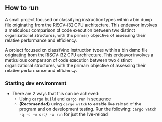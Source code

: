 ## How to run
A small project focused on classifying instruction types within a bin dump file originating from the RISCV-i32 CPU architecture. This endeavor involves a meticulous comparison of code execution between two distinct organizational structures, with the primary objective of assessing their relative performance and efficiency.

A project focused on classifying instruction types within a bin dump file originating from the RISCV-i32 CPU architecture. This endeavor involves a meticulous comparison of code execution between two distinct organizational structures, with the primary objective of assessing their relative performance and efficiency.

### Starting dev environment

- There are 2 ways that this can be achieved:
  - Using `cargo build` and `cargo run` in sequence
  - **(Recomended)** using `cargo watch` to enable live reload of the program and on development testing. Run the following: `cargo watch -q -c -w src/ -x run` for just the live-reload
